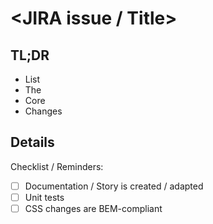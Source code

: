 # <JIRA issue / Title>

## TL;DR

-   List
-   The
-   Core
- Changes

## Details

Checklist / Reminders:

-   [ ] Documentation / Story is created / adapted
-   [ ] Unit tests
-   [ ] CSS changes are BEM-compliant
